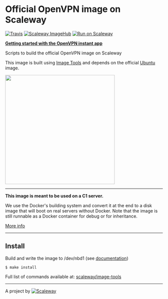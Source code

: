 # Official OpenVPN image on Scaleway

[![Travis](https://img.shields.io/travis/scaleway-community/scaleway-openvpn.svg)](https://travis-ci.org/scaleway-community/scaleway-openvpn)
[![Scaleway ImageHub](https://img.shields.io/badge/ImageHub-view-ff69b4.svg)](https://hub.scaleway.com/openvpn.html)
[![Run on Scaleway](https://img.shields.io/badge/Scaleway-run-69b4ff.svg)](https://cloud.scaleway.com/#/servers/new?image=coming-soon)

**[Getting started with the OpenVPN instant app](https://www.scaleway.com/docs/how-to-use-the-openvpn-instant-apps/)**

Scripts to build the official OpenVPN image on Scaleway

This image is built using [Image Tools](https://github.com/scaleway/image-tools) and depends on the official [Ubuntu](https://github.com/scaleway/image-ubuntu) image.

<img src="http://upload.wikimedia.org/wikipedia/commons/8/88/Ovpntech_logo-s_REVISED.png" width="350px" />


---

**This image is meant to be used on a C1 server.**

We use the Docker's building system and convert it at the end to a disk image that will boot on real servers without Docker. Note that the image is still runnable as a Docker container for debug or for inheritance.

[More info](https://github.com/scaleway/image-tools)


---

## Install

Build and write the image to /dev/nbd1 (see [documentation](https://www.scaleway.com/docs/create_an_image_with_docker))

    $ make install

Full list of commands available at: [scaleway/image-tools](https://github.com/scaleway/image-tools/#commands)


---

A project by [![Scaleway](https://avatars1.githubusercontent.com/u/5185491?v=3&s=42)](https://www.scaleway.com/)
